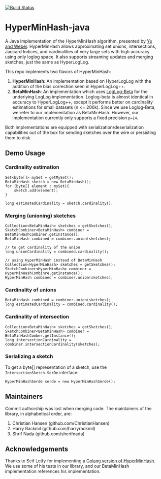 [![Build Status](https://travis-ci.org/LiveRamp/HyperMinHash-java.svg?branch=master)](https://travis-ci.org/LiveRamp/HyperMinHash-java)

# HyperMinHash-java
A Java implementation of the HyperMinHash algorithm, presented by
[Yu and Weber](https://arxiv.org/pdf/1710.08436.pdf).
HyperMinHash allows approximating set unions, intersections, Jaccard Indices,
and cardinalities of very large sets with high accuracy using only loglog space.
It also supports streaming updates and merging sketches, just the same
as HyperLogLog.

This repo implements two flavors of HyperMinHash:
1) **HyperMinHash**: An implementation based on HyperLogLog with the
addition of the bias correction seen in HyperLogLog++.
2) **BetaMinHash**: An implementation which uses [LogLog-Beta](http://cse.seu.edu.cn/PersonalPage/csqjxiao/csqjxiao_files/papers/INFOCOM17.pdf)
for the underlying LogLog implementation. Loglog-beta is almost identical in
accuracy to HyperLogLog++, except it performs better on cardinality
estimations for small datasets (n <= 200k). Since we use Loglog-Beta,
we refer to our implementation as BetaMinHash. However, our implementation
currently only supports a fixed precision `p=14`.

Both implementations are equipped with serialization/deserialization
capabilities out of the box for sending sketches over the wire or
persisting them to disk.

## Demo Usage

### Cardinality estimation
```
Set<byte[]> mySet = getMySet();
BetaMinHash sketch = new BetaMinHash();
for (byte[] element : mySet){
    sketch.add(element);
}

long estimatedCardinality = sketch.cardinality();
```


### Merging (unioning) sketches
```
Collection<BetaMinHash> sketches = getSketches();
SketchCombiner<BetaMinHash> combiner = BetaMinHashCombiner.getInstance();
BetaMinHash combined = combiner.union(sketches);

// to get cardinality of the union
long unionCardinality = combined.cardinality();

// using HyperMinHash instead of BetaMinHash
Collection<HyperMinHash> sketches = getSketches();
SketchCombiner<HyperMinHash> combiner = HyperMinHashCombinre.getInstance();
HyperMinHash combined = combiner.union(sketches);
```

### Cardinality of unions
```
BetaMinHash combined = combiner.union(sketches);
long estimatedCardinality = combined.cardinality();
```

### Cardinality of intersection
```
Collection<BetaMinHash> sketches = getSketches();
SketchCombiner<BetaMinHash> combiner = BetaMinHashComber.getInstance();
long intersectionCardinality = combiner.intersectionCardinality(sketches);
```

### Serializing a sketch
To get a byte[] representation of a sketch, use the `IntersectionSketch.SerDe` interface:
```
HyperMinHashSerde serde = new HyperMinHashSerde();
```

## Maintainers
Commit authorship was lost when merging code. The maintainers of the library, in alphabetical order, are: 

1) Christian Hansen (github.com/ChristianHansen)
2) Harry Rackmil (github.com/harryrackmil)
3) Shrif Nada (github.com/sherifnada)


## Acknowledgements
Thanks to Seif Lotfy for implementing a
[Golang version of HyperMinHash](http://github.com/axiomhq/hyperminhash).
We use some of his tests in our library, and our BetaMinHash implementation
references his implementation.
